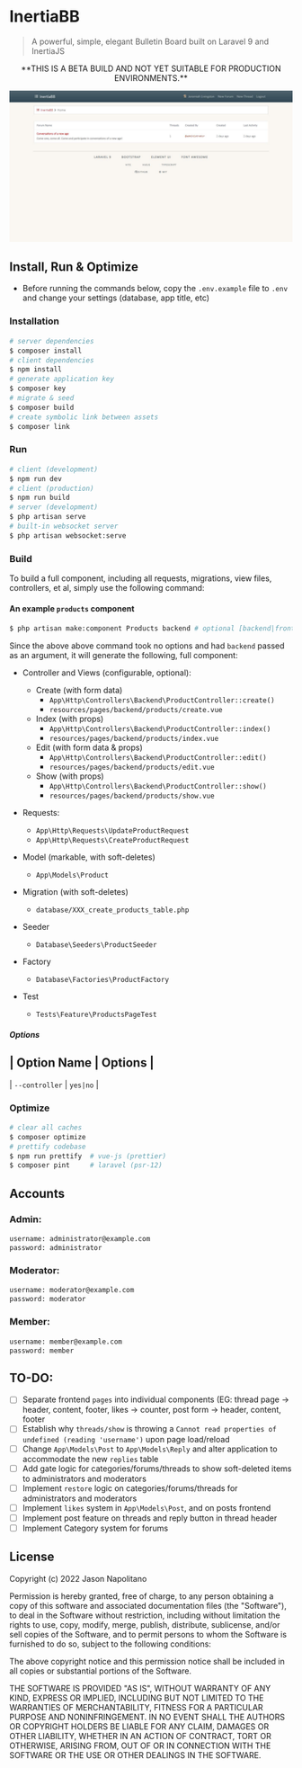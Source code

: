 # InertiaBB
> A powerful, simple, elegant Bulletin Board built on Laravel 9 and InertiaJS

<div style="text-align: center">
**THIS IS A BETA BUILD AND NOT YET SUITABLE FOR PRODUCTION ENVIRONMENTS.**
</div>

![Screenshot](./_docs/screenshot.JPG)

## Install, Run & Optimize
- Before running the commands below, copy the `.env.example` file to `.env` and change your settings (database, app title, etc)

### Installation
```bash
# server dependencies
$ composer install
# client dependencies
$ npm install
# generate application key
$ composer key
# migrate & seed
$ composer build
# create symbolic link between assets
$ composer link
```

### Run
```bash
# client (development)
$ npm run dev
# client (production)
$ npm run build
# server (development)
$ php artisan serve
# built-in websocket server
$ php artisan websocket:serve
```

### Build
 To build a full component, including all requests, migrations, view files, 
 controllers, et al, simply use the following command:

#### An example `products` component
```bash
$ php artisan make:component Products backend # optional [backend|frontend]
```

Since the above above command took no options and had `backend` passed as an argument, 
it will generate the following, full component:
 - Controller and Views (configurable, optional):
   - Create (with form data)
       - `App\Http\Controllers\Backend\ProductController::create()`
       - `resources/pages/backend/products/create.vue`
   - Index (with props)
       - `App\Http\Controllers\Backend\ProductController::index()`
       - `resources/pages/backend/products/index.vue`
   - Edit (with form data & props)
     - `App\Http\Controllers\Backend\ProductController::edit()`
     - `resources/pages/backend/products/edit.vue`
   - Show (with props)
       - `App\Http\Controllers\Backend\ProductController::show()`
       - `resources/pages/backend/products/show.vue`
 
 - Requests:
   - `App\Http\Requests\UpdateProductRequest`
   - `App\Http\Requests\CreateProductRequest`

- Model (markable, with soft-deletes)
  - `App\Models\Product`

- Migration (with soft-deletes)
  - `database/XXX_create_products_table.php`

- Seeder
  - `Database\Seeders\ProductSeeder`

- Factory
  - `Database\Factories\ProductFactory`

- Test
  - `Tests\Feature\ProductsPageTest`
##### Options
| Option Name | Options |
-------------------------
| `--controller` | `yes|no` |
### Optimize
```bash
# clear all caches
$ composer optimize
# prettify codebase
$ npm run prettify  # vue-js (prettier)
$ composer pint     # laravel (psr-12)
```

## Accounts
### Admin:
```
username: administrator@example.com
password: administrator 
```
### Moderator:
```
username: moderator@example.com
password: moderator 
```
### Member:
```
username: member@example.com
password: member 
```

## TO-DO:
- [ ] Separate frontend `pages` into individual components (EG: thread page -> header, content, footer, likes -> counter, post form -> header, content, footer
- [ ] Establish why `threads/show` is throwing a `Cannot read properties of undefined (reading 'username')` upon page load/reload
- [ ] Change `App\Models\Post` to `App\Models\Reply` and alter application to accommodate the new `replies` table
- [ ] Add gate logic for categories/forums/threads to show soft-deleted items to administrators and moderators
- [ ] Implement `restore` logic on categories/forums/threads for administrators and moderators
- [ ] Implement `likes` system in `App\Models\Post`, and on posts frontend
- [ ] Implement post feature on threads and reply button in thread header
- [ ] Implement Category system for forums

## License
Copyright (c) 2022 Jason Napolitano

Permission is hereby granted, free of charge, to any person obtaining a copy of this software and associated
documentation files (the "Software"), to deal in the Software without restriction, including without limitation the
rights to use, copy, modify, merge, publish, distribute, sublicense, and/or sell copies of the Software, and to permit
persons to whom the Software is furnished to do so, subject to the following conditions:

The above copyright notice and this permission notice shall be included in all copies or substantial portions of the
Software.

THE SOFTWARE IS PROVIDED "AS IS", WITHOUT WARRANTY OF ANY KIND, EXPRESS OR IMPLIED, INCLUDING BUT NOT LIMITED TO THE
WARRANTIES OF MERCHANTABILITY, FITNESS FOR A PARTICULAR PURPOSE AND NONINFRINGEMENT. IN NO EVENT SHALL THE AUTHORS OR
COPYRIGHT HOLDERS BE LIABLE FOR ANY CLAIM, DAMAGES OR OTHER LIABILITY, WHETHER IN AN ACTION OF CONTRACT, TORT OR
OTHERWISE, ARISING FROM, OUT OF OR IN CONNECTION WITH THE SOFTWARE OR THE USE OR OTHER DEALINGS IN THE SOFTWARE.
